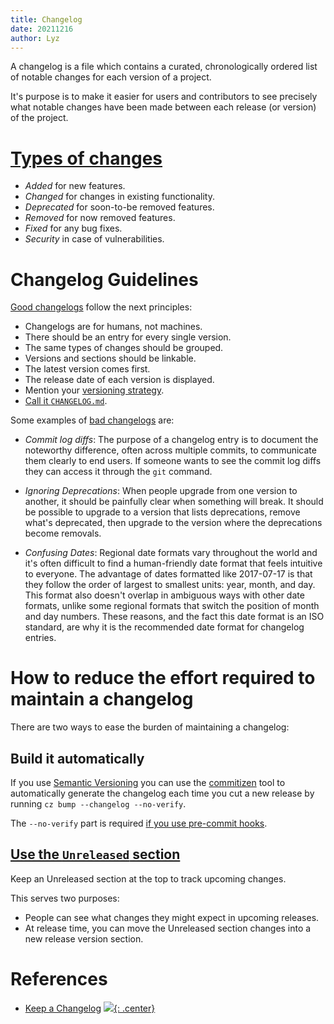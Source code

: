 ```yaml
---
title: Changelog
date: 20211216
author: Lyz
---
```


A changelog is a file which contains a curated, chronologically ordered list of
notable changes for each version of a project.

It's purpose is to make it easier for users and contributors to see precisely
what notable changes have been made between each release (or version) of the
project.

# [Types of changes](https://keepachangelog.com/en/1.0.0/#how)

* *Added* for new features.
* *Changed* for changes in existing functionality.
* *Deprecated* for soon-to-be removed features.
* *Removed* for now removed features.
* *Fixed* for any bug fixes.
* *Security* in case of vulnerabilities.


# Changelog Guidelines

[Good changelogs](https://keepachangelog.com/en/1.0.0/#how) follow the next
principles:

* Changelogs are for humans, not machines.
* There should be an entry for every single version.
* The same types of changes should be grouped.
* Versions and sections should be linkable.
* The latest version comes first.
* The release date of each version is displayed.
* Mention your [versioning strategy](versioning.md).
* [Call it
    `CHANGELOG.md`](https://keepachangelog.com/en/1.0.0/#frequently-asked-questions).

Some examples of [bad
changelogs](https://keepachangelog.com/en/1.0.0/#bad-practices) are:

* *Commit log diffs*: The purpose of a changelog entry is to document the
    noteworthy difference, often across multiple commits, to communicate them
    clearly to end users. If someone wants to see the commit log diffs they can
    access it through the `git` command.

* *Ignoring Deprecations*: When people upgrade from one version to another, it
    should be painfully clear when something will break. It should be possible
    to upgrade to a version that lists deprecations, remove what's deprecated,
    then upgrade to the version where the deprecations become removals.

* *Confusing Dates*: Regional date formats vary throughout the world and it's
    often difficult to find a human-friendly date format that feels intuitive to
    everyone. The advantage of dates formatted like 2017-07-17 is that they
    follow the order of largest to smallest units: year, month, and day. This
    format also doesn't overlap in ambiguous ways with other date formats,
    unlike some regional formats that switch the position of month and day
    numbers. These reasons, and the fact this date format is an ISO standard,
    are why it is the recommended date format for changelog entries.

# How to reduce the effort required to maintain a changelog

There are two ways to ease the burden of maintaining a changelog:

## Build it automatically

If you use [Semantic Versioning](semantic_versioning.md) you can use the
[commitizen](https://github.com/commitizen-tools/commitizen) tool to
automatically generate the changelog each time you cut a new release by running
`cz bump --changelog --no-verify`.

The `--no-verify` part is required [if you use pre-commit
hooks](https://github.com/commitizen-tools/commitizen/issues/164).

## [Use the `Unreleased` section](https://keepachangelog.com/en/1.0.0/#effort)

Keep an Unreleased section at the top to track upcoming changes.

This serves two purposes:

* People can see what changes they might expect in upcoming releases.
* At release time, you can move the Unreleased section changes into a new
    release version section.

# References

* [Keep a Changelog](https://keepachangelog.com/en/1.0.0/)
[![](not-by-ai.svg){: .center}](https://notbyai.fyi)
